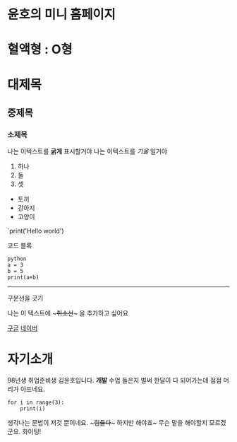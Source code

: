 #  윤호의 미니 홈페이지

# 혈액형 : O형

# 대제목
## 중제목
### 소제목

나는 이텍스트를 **굵게** 표시할거야
나는 이텍스트를 *기울* 일거야

1. 하나
2. 둘
3. 셋

- 토끼
- 강아지
- 고양이 

`print('Hello world')

코드 블록
```
python
a = 3
b = 5
print(a+b)
```

---
구분선을 긋기

나는 이 텍스트에 ~~~취소선~~~ 을 추가하고 싶어요

[구글](https://google.com)
[네이버](https://naver.com)


# 자기소개 
98년생 취업준비생 김윤호입니다. 
**개발** 수업 들은지 벌써 한달이 다 되어가는데 점점 머리가 아프네요.
```
for i in range(3):
    print(i)
```
생각나는 문법이 저것 뿐이네요. ~~~힘들다~~~ 하지만 해야죠~
무슨 말을 해야할지 모르겠군요. 
화이팅!   